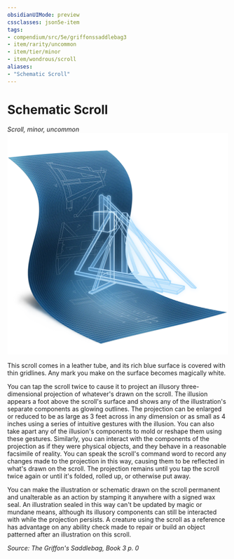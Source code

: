 ```yaml
---
obsidianUIMode: preview
cssclasses: json5e-item
tags:
- compendium/src/5e/griffonssaddlebag3
- item/rarity/uncommon
- item/tier/minor
- item/wondrous/scroll
aliases: 
- "Schematic Scroll"
---
```

# Schematic Scroll
*Scroll, minor, uncommon*  
![](https://raw.githubusercontent.com/TheGiddyLimit/homebrew-img/main/img/GriffonsSaddlebag3/Schematic-Scroll.webp#right)  


This scroll comes in a leather tube, and its rich blue surface is covered with thin gridlines. Any mark you make on the surface becomes magically white.

You can tap the scroll twice to cause it to project an illusory three-dimensional projection of whatever's drawn on the scroll. The illusion appears a foot above the scroll's surface and shows any of the illustration's separate components as glowing outlines. The projection can be enlarged or reduced to be as large as 3 feet across in any dimension or as small as 4 inches using a series of intuitive gestures with the illusion. You can also take apart any of the illusion's components to mold or reshape them using these gestures. Similarly, you can interact with the components of the projection as if they were physical objects, and they behave in a reasonable facsimile of reality. You can speak the scroll's command word to record any changes made to the projection in this way, causing them to be reflected in what's drawn on the scroll. The projection remains until you tap the scroll twice again or until it's folded, rolled up, or otherwise put away.

You can make the illustration or schematic drawn on the scroll permanent and unalterable as an action by stamping it anywhere with a signed wax seal. An illustration sealed in this way can't be updated by magic or mundane means, although its illusory components can still be interacted with while the projection persists. A creature using the scroll as a reference has advantage on any ability check made to repair or build an object patterned after an illustration on this scroll.

*Source: The Griffon's Saddlebag, Book 3 p. 0*